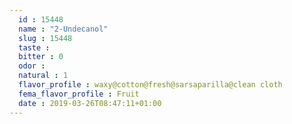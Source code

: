 ```yaml
---
  id : 15448
  name : "2-Undecanol"
  slug : 15448
  taste : 
  bitter : 0
  odor : 
  natural : 1
  flavor_profile : waxy@cotton@fresh@sarsaparilla@clean cloth
  fema_flavor_profile : Fruit
  date : 2019-03-26T08:47:11+01:00
---
```



